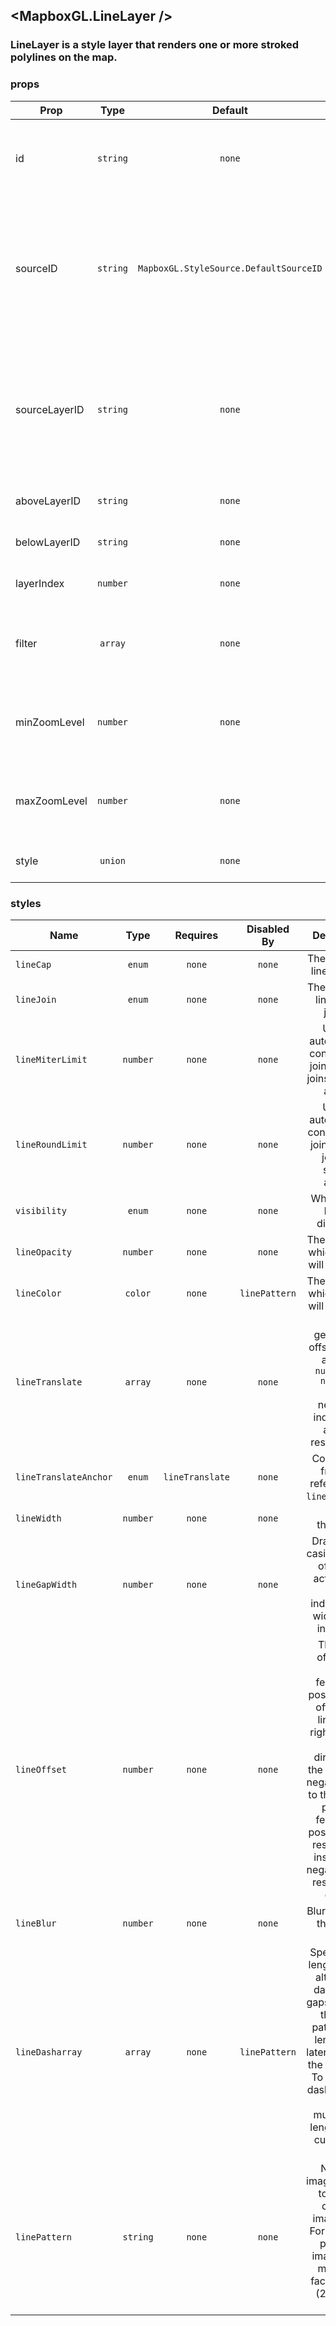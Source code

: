 ## <MapboxGL.LineLayer />
### LineLayer is a style layer that renders one or more stroked polylines on the map.

### props
| Prop | Type | Default | Required | Description |
| ---- | :--: | :-----: | :------: | :----------: |
| id | `string` | `none` | `false` | A string that uniquely identifies the source in the style to which it is added. |
| sourceID | `string` | `MapboxGL.StyleSource.DefaultSourceID` | `false` | The source from which to obtain the data to style.<br/>If the source has not yet been added to the current style, the behavior is undefined. |
| sourceLayerID | `string` | `none` | `false` | Identifier of the layer within the source identified by the sourceID property from which the receiver obtains the data to style. |
| aboveLayerID | `string` | `none` | `false` | Inserts a layer above aboveLayerID. |
| belowLayerID | `string` | `none` | `false` | Inserts a layer below belowLayerID |
| layerIndex | `number` | `none` | `false` | Inserts a layer at a specified index |
| filter | `array` | `none` | `false` | Filter only the features in the source layer that satisfy a condition that you define |
| minZoomLevel | `number` | `none` | `false` | The minimum zoom level at which the layer gets parsed and appears. |
| maxZoomLevel | `number` | `none` | `false` | The maximum zoom level at which the layer gets parsed and appears. |
| style | `union` | `none` | `false` | Customizable style attributes |


### styles
| Name | Type | Requires | Disabled By |  Description |
| ---- | :--: | :------: | :---------: | :----------: |
| `lineCap` | `enum` | `none` | `none` | The display of line endings. |
| `lineJoin` | `enum` | `none` | `none` | The display of lines when joining. |
| `lineMiterLimit` | `number` | `none` | `none` | Used to automatically convert miter joins to bevel joins for sharp angles. |
| `lineRoundLimit` | `number` | `none` | `none` | Used to automatically convert round joins to miter joins for shallow angles. |
| `visibility` | `enum` | `none` | `none` | Whether this layer is displayed. |
| `lineOpacity` | `number` | `none` | `none` | The opacity at which the line will be drawn. |
| `lineColor` | `color` | `none` | `linePattern` | The color with which the line will be drawn. |
| `lineTranslate` | `array` | `none` | `none` | The geometry's offset. Values are `{ x: number, y: number }` where negatives indicate left and up, respectively. |
| `lineTranslateAnchor` | `enum` | `lineTranslate` | `none` | Controls the frame of reference for `lineTranslate`. |
| `lineWidth` | `number` | `none` | `none` | Stroke thickness. |
| `lineGapWidth` | `number` | `none` | `none` | Draws a line casing outside of a line's actual path. Value indicates the width of the inner gap. |
| `lineOffset` | `number` | `none` | `none` | The line's offset. For linear features, a positive value offsets the line to the right, relative to the direction of the line, and a negative value to the left. For polygon features, a positive value results in an inset, and a negative value results in an outset. |
| `lineBlur` | `number` | `none` | `none` | Blur applied to the line, in pixels. |
| `lineDasharray` | `array` | `none` | `linePattern` | Specifies the lengths of the alternating dashes and gaps that form the dash pattern. The lengths are later scaled by the line width. To convert a dash length to pixels, multiply the length by the current line width. |
| `linePattern` | `string` | `none` | `none` | Name of image in sprite to use for drawing image lines. For seamless patterns, image width must be a factor of two (2, 4, 8, ..., 512). |

